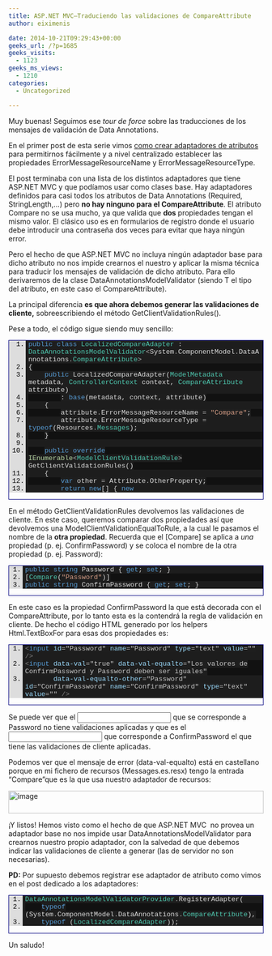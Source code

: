 ```yaml
---
title: ASP.NET MVC–Traduciendo las validaciones de CompareAttribute
author: eiximenis

date: 2014-10-21T09:29:43+00:00
geeks_url: /?p=1685
geeks_visits:
  - 1123
geeks_ms_views:
  - 1210
categories:
  - Uncategorized

---
```

Muy buenas! Seguimos ese _tour de force_ sobre las traducciones de los mensajes de validación de Data Annotations.

En el primer post de esta serie vimos <a href="http://geeks.ms/blogs/etomas/archive/2014/10/09/asp-net-mvc-traducir-los-mensajes-de-error-de-dataannotations-otra-vez.aspx" target="_blank" rel="noopener noreferrer">como crear adaptadores de atributos</a> para permitirnos fácilmente y a nivel centralizado establecer las propiedades ErrorMessageResourceName y ErrorMessageResourceType.

El post terminaba con una lista de los distintos adaptadores que tiene ASP.NET MVC y que podíamos usar como clases base. Hay adaptadores definidos para casi todos los atributos de Data Annotations (Required, StringLength,…) pero **no hay ninguno para el CompareAttribute**. El atributo Compare no se usa mucho, ya que valida que **dos** propiedades tengan el mismo valor. El clásico uso es en formularios de registro donde el usuario debe introducir una contraseña dos veces para evitar que haya ningún error.

Pero el hecho de que ASP.NET MVC no incluya ningún adaptador base para dicho atributo no nos impide crearnos el nuestro y aplicar la misma técnica para traducir los mensajes de validación de dicho atributo. Para ello derivaremos de la clase DataAnnotationsModelValidator<T> (siendo T el tipo del atributo, en este caso el CompareAttribute).

La principal diferencia **es que ahora debemos generar las validaciones de cliente,** sobreescribiendo el método GetClientValidationRules().

Pese a todo, el código sigue siendo muy sencillo:

<div id="scid:9ce6104f-a9aa-4a17-a79f-3a39532ebf7c:a46904b4-3edf-4d34-b24b-3b19db8259d2" class="wlWriterEditableSmartContent" style="float: none; padding-bottom: 0px; padding-top: 0px; padding-left: 0px; margin: 0px; display: inline; padding-right: 0px">
  <div style="border: #000080 1px solid; color: #000; font-family: 'Courier New', Courier, Monospace; font-size: 10pt">
    <div style="background: #ddd; max-height: 300px; overflow: auto">
      <ol start="1" style="background: #1d1d1d; margin: 0 0 0 2.5em; padding: 0 0 0 5px;">
        <li>
          <span style="background:#1e1e1e;color:#dcdcdc"></span><span style="background:#1e1e1e;color:#569cd6">public</span><span style="background:#1e1e1e;color:#dcdcdc"> </span><span style="background:#1e1e1e;color:#569cd6">class</span><span style="background:#1e1e1e;color:#dcdcdc"> </span><span style="background:#1e1e1e;color:#4ec9b0">LocalizedCompareAdapter</span><span style="background:#1e1e1e;color:#dcdcdc"> : </span><span style="background:#1e1e1e;color:#4ec9b0">DataAnnotationsModelValidator</span><span style="background:#1e1e1e;color:#b4b4b4"><</span><span style="background:#1e1e1e;color:#dcdcdc">System</span><span style="background:#1e1e1e;color:#b4b4b4">.</span><span style="background:#1e1e1e;color:#dcdcdc">ComponentModel</span><span style="background:#1e1e1e;color:#b4b4b4">.</span><span style="background:#1e1e1e;color:#dcdcdc">DataAnnotations</span><span style="background:#1e1e1e;color:#b4b4b4">.</span><span style="background:#1e1e1e;color:#4ec9b0">CompareAttribute</span><span style="background:#1e1e1e;color:#b4b4b4">></span>
        </li>
        <li style="background: #111111">
          <span style="background:#1e1e1e;color:#dcdcdc">{</span>
        </li>
        <li>
              <span style="background:#1e1e1e;color:#dcdcdc"></span><span style="background:#1e1e1e;color:#569cd6">public</span><span style="background:#1e1e1e;color:#dcdcdc"> LocalizedCompareAdapter(</span><span style="background:#1e1e1e;color:#4ec9b0">ModelMetadata</span><span style="background:#1e1e1e;color:#dcdcdc"> metadata, </span><span style="background:#1e1e1e;color:#4ec9b0">ControllerContext</span><span style="background:#1e1e1e;color:#dcdcdc"> context, </span><span style="background:#1e1e1e;color:#4ec9b0">CompareAttribute</span><span style="background:#1e1e1e;color:#dcdcdc"> attribute)</span>
        </li>
        <li style="background: #111111">
                  <span style="background:#1e1e1e;color:#dcdcdc">: </span><span style="background:#1e1e1e;color:#569cd6">base</span><span style="background:#1e1e1e;color:#dcdcdc">(metadata, context, attribute)</span>
        </li>
        <li>
              <span style="background:#1e1e1e;color:#dcdcdc">{</span>
        </li>
        <li style="background: #111111">
                  <span style="background:#1e1e1e;color:#dcdcdc">attribute</span><span style="background:#1e1e1e;color:#b4b4b4">.</span><span style="background:#1e1e1e;color:#dcdcdc">ErrorMessageResourceName </span><span style="background:#1e1e1e;color:#b4b4b4">=</span><span style="background:#1e1e1e;color:#dcdcdc"> </span><span style="background:#1e1e1e;color:#d69d85">"Compare"</span><span style="background:#1e1e1e;color:#dcdcdc">;</span>
        </li>
        <li>
                  <span style="background:#1e1e1e;color:#dcdcdc">attribute</span><span style="background:#1e1e1e;color:#b4b4b4">.</span><span style="background:#1e1e1e;color:#dcdcdc">ErrorMessageResourceType </span><span style="background:#1e1e1e;color:#b4b4b4">=</span><span style="background:#1e1e1e;color:#dcdcdc"> </span><span style="background:#1e1e1e;color:#569cd6">typeof</span><span style="background:#1e1e1e;color:#dcdcdc">(Resources</span><span style="background:#1e1e1e;color:#b4b4b4">.</span><span style="background:#1e1e1e;color:#4ec9b0">Messages</span><span style="background:#1e1e1e;color:#dcdcdc">);</span>
        </li>
        <li style="background: #111111">
              <span style="background:#1e1e1e;color:#dcdcdc">}</span>
        </li>
        <li>
          &nbsp;
        </li>
        <li style="background: #111111">
              <span style="background:#1e1e1e;color:#dcdcdc"></span><span style="background:#1e1e1e;color:#569cd6">public</span><span style="background:#1e1e1e;color:#dcdcdc"> </span><span style="background:#1e1e1e;color:#569cd6">override</span><span style="background:#1e1e1e;color:#dcdcdc"> </span><span style="background:#1e1e1e;color:#b8d7a3">IEnumerable</span><span style="background:#1e1e1e;color:#b4b4b4"><</span><span style="background:#1e1e1e;color:#4ec9b0">ModelClientValidationRule</span><span style="background:#1e1e1e;color:#b4b4b4">></span><span style="background:#1e1e1e;color:#dcdcdc"> GetClientValidationRules()</span>
        </li>
        <li>
              <span style="background:#1e1e1e;color:#dcdcdc">{</span>
        </li>
        <li style="background: #111111">
                  <span style="background:#1e1e1e;color:#dcdcdc"></span><span style="background:#1e1e1e;color:#569cd6">var</span><span style="background:#1e1e1e;color:#dcdcdc"> other </span><span style="background:#1e1e1e;color:#b4b4b4">=</span><span style="background:#1e1e1e;color:#dcdcdc"> Attribute</span><span style="background:#1e1e1e;color:#b4b4b4">.</span><span style="background:#1e1e1e;color:#dcdcdc">OtherProperty;</span>
        </li>
        <li>
                  <span style="background:#1e1e1e;color:#dcdcdc"></span><span style="background:#1e1e1e;color:#569cd6">return</span><span style="background:#1e1e1e;color:#dcdcdc"> </span><span style="background:#1e1e1e;color:#569cd6">new</span><span style="background:#1e1e1e;color:#dcdcdc">[] { </span><span style="background:#1e1e1e;color:#569cd6">new</span><span style="background:#1e1e1e;color:#dcdcdc"> </span><span style="background:#1e1e1e;color:#4ec9b0">ModelClientValidationEqualToRule</span><span style="background:#1e1e1e;color:#dcdcdc">(</span><span style="background:#1e1e1e;color:#569cd6">base</span><span style="background:#1e1e1e;color:#b4b4b4">.</span><span style="background:#1e1e1e;color:#dcdcdc">ErrorMessage, other) };</span>
        </li>
        <li style="background: #111111">
              <span style="background:#1e1e1e;color:#dcdcdc">}</span>
        </li>
        <li>
          <span style="background:#1e1e1e;color:#dcdcdc">}</span>
        </li>
      </ol>
    </div></p>
  </div></p>
</div>

En el método GetClientValidationRules devolvemos las validaciones de cliente. En este caso, queremos comparar dos propiedades así que devolvemos una ModelClientValidationEqualToRule, a la cual le pasamos el nombre de la **otra propiedad**. Recuerda que el [Compare] se aplica a _una_&#160; propiedad (p. ej. ConfirmPassword) y se coloca el nombre de la otra propiedad (p. ej. Password):

<div id="scid:9ce6104f-a9aa-4a17-a79f-3a39532ebf7c:a35a0912-0387-4ae0-964d-5886c138c4e5" class="wlWriterEd
itableSmartContent" style="float: none; padding-bottom: 0px; padding-top: 0px; padding-left: 0px; margin: 0px; display: inline; padding-right: 0px">
  </p> 
  
  <div style="border: #000080 1px solid; color: #000; font-family: 'Courier New', Courier, Monospace; font-size: 10pt">
    <div style="background: #ddd; max-height: 300px; overflow: auto">
      <ol start="1" style="background: #1d1d1d; margin: 0 0 0 2em; padding: 0 0 0 5px;">
        <li>
          <span style="background:#1e1e1e;color:#dcdcdc"></span><span style="background:#1e1e1e;color:#569cd6">public</span><span style="background:#1e1e1e;color:#dcdcdc"> </span><span style="background:#1e1e1e;color:#569cd6">string</span><span style="background:#1e1e1e;color:#dcdcdc"> Password { </span><span style="background:#1e1e1e;color:#569cd6">get</span><span style="background:#1e1e1e;color:#dcdcdc">; </span><span style="background:#1e1e1e;color:#569cd6">set</span><span style="background:#1e1e1e;color:#dcdcdc">; }</span>
        </li>
        <li style="background: #111111">
          <span style="background:#1e1e1e;color:#dcdcdc">[</span><span style="background:#1e1e1e;color:#4ec9b0">Compare</span><span style="background:#1e1e1e;color:#dcdcdc">(</span><span style="background:#1e1e1e;color:#d69d85">"Password"</span><span style="background:#1e1e1e;color:#dcdcdc">)]</span>
        </li>
        <li>
          <span style="background:#1e1e1e;color:#dcdcdc"></span><span style="background:#1e1e1e;color:#569cd6">public</span><span style="background:#1e1e1e;color:#dcdcdc"> </span><span style="background:#1e1e1e;color:#569cd6">string</span><span style="background:#1e1e1e;color:#dcdcdc"> ConfirmPassword { </span><span style="background:#1e1e1e;color:#569cd6">get</span><span style="background:#1e1e1e;color:#dcdcdc">; </span><span style="background:#1e1e1e;color:#569cd6">set</span><span style="background:#1e1e1e;color:#dcdcdc">; }</span>
        </li>
      </ol>
    </div></p>
  </div></p>
</div>

En este caso es la propiedad ConfirmPassword la que está decorada con el CompareAttribute, por lo tanto esta es la contendrá la regla de validación en cliente. De hecho el código HTML generado por los helpers Html.TextBoxFor para esas dos propiedades es: 

<div id="scid:9ce6104f-a9aa-4a17-a79f-3a39532ebf7c:3245774f-2f10-4d00-8f03-b30563bf0a00" class="wlWriterEditableSmartContent" style="float: none; padding-bottom: 0px; padding-top: 0px; padding-left: 0px; margin: 0px; display: inline; padding-right: 0px">
  <div style="border: #000080 1px solid; color: #000; font-family: 'Courier New', Courier, Monospace; font-size: 10pt">
    <div style="background: #ddd; max-height: 300px; overflow: auto">
      <ol start="1" style="background: #1d1d1d; margin: 0 0 0 2em; padding: 0 0 0 5px;">
        <li>
          <span style="background:#1e1e1e;color:#808080"><</span><span style="background:#1e1e1e;color:#569cd6">input</span><span style="background:#1e1e1e;color:#dcdcdc"> </span><span style="background:#1e1e1e;color:#9cdcfe">id</span><span style="background:#1e1e1e;color:#b4b4b4">=</span><span style="background:#1e1e1e;color:#c8c8c8">"Password"</span><span style="background:#1e1e1e;color:#dcdcdc"> </span><span style="background:#1e1e1e;color:#9cdcfe">name</span><span style="background:#1e1e1e;color:#b4b4b4">=</span><span style="background:#1e1e1e;color:#c8c8c8">"Password"</span><span style="background:#1e1e1e;color:#dcdcdc"> </span><span style="background:#1e1e1e;color:#9cdcfe">type</span><span style="background:#1e1e1e;color:#b4b4b4">=</span><span style="background:#1e1e1e;color:#c8c8c8">"text"</span><span style="background:#1e1e1e;color:#dcdcdc"> </span><span style="background:#1e1e1e;color:#9cdcfe">value</span><span style="background:#1e1e1e;color:#b4b4b4">=</span><span style="background:#1e1e1e;color:#c8c8c8">""</span><span style="background:#1e1e1e;color:#dcdcdc"> </span><span style="background:#1e1e1e;color:#808080">/></span>
        </li>
        <li style="background: #111111">
          <span style="background:#1e1e1e;color:#808080"><</span><span style="background:#1e1e1e;color:#569cd6">input</span><span style="background:#1e1e1e;color:#dcdcdc"> </span><span style="background:#1e1e1e;color:#9cdcfe">data-val</span><span style="background:#1e1e1e;color:#b4b4b4">=</span><span style="background:#1e1e1e;color:#c8c8c8">"true"</span><span style="background:#1e1e1e;color:#dcdcdc"> </span><span style="background:#1e1e1e;color:#9cdcfe">data-val-equalto</span><span style="background:#1e1e1e;color:#b4b4b4">=</span><span style="background:#1e1e1e;color:#c8c8c8">"Los valores de ConfirmPassword y Password deben ser iguales"</span><span style="background:#1e1e1e;color:#dcdcdc"> </span>
        </li>
        <li>
                 <span style="background:#1e1e1e;color:#dcdcdc"></span><span style="background:#1e1e1e;color:#9cdcfe">data-val-equalto-other</span><span style="background:#1e1e1e;color:#b4b4b4">=</span><span style="background:#1e1e1e;color:#c8c8c8">"Password"</span><span style="background:#1e1e1e;color:#dcdcdc"> </span><span style="background:#1e1e1e;color:#9cdcfe">id</span><span style="background:#1e1e1e;color:#b4b4b4">=</span><span style="background:#1e1e1e;color:#c8c8c8">"ConfirmPassword"</span><span style="background:#1e1e1e;color:#dcdcdc"> </span><span style="background:#1e1e1e;color:#9cdcfe">name</span><span style="background:#1e1e1e;color:#b4b4b4">=</span><span style="background:#1e1e1e;color:#c8c8c8">"ConfirmPassword"</span><span style="background:#1e1e1e;color:#dcdcdc"> </span><span style="background:#1e1e1e;color:#9cdcfe">type</span><span style="background:#1e1e1e;color:#b4b4b4">=</span><span style="background:#1e1e1e;color:#c8c8c8">"text"</span><span style="background:#1e1e1e;color:#dcdcdc"> </span><span style="background:#1e1e1e;color:#9cdcfe">value</span><span style="background:#1e1e1e;color:#b4b4b4">=</span><span style="background:#1e1e1e;color:#c8c8c8">""</span><span style="background:#1e1e1e;color:#dcdcdc"> </span><span style="background:#1e1e1e;color:#808080">/></span>
        </li>
      </ol>
    </div></p>
  </div></p>
</div>

Se puede ver que el <input /> que se corresponde a Password no tiene validaciones aplicadas y que es el <input /> que corresponde a ConfirmPassword el que tiene las validaciones de cliente aplicadas.

Podemos ver que el mensaje de error (data-val-equalto) está en castellano porque en mi fichero de recursos (Messages.es.resx) tengo la entrada “Compare”que es la que usa nuestro adaptador de recursos:

[<img title="image" style="border-top: 0px; border-right: 0px; background-image: none; border-bottom: 0px; padding-top: 0px; padding-left: 0px; border-left: 0px; display: inline; padding-right: 0px" border="0" alt="image" src="http://geeks.ms/cfs-file.ashx/__key/CommunityServer.Blogs.Components.WeblogFiles/etomas/image_5F00_thumb_5F00_6359A0BF.png" width="504" height="45" />][1]

¡Y listos! Hemos visto como el hecho de que ASP.NET MVC&#160; no provea un adaptador base no nos impide usar DataAnnotationsModelValidator<T> para crearnos nuestro propio adaptador, con la salvedad de que debemos indicar las validaciones de cliente a generar (las de servidor no son necesarias).

**PD:** Por supuesto debemos registrar ese adaptador de atributo como vimos en el post dedicado a los adaptadores:

<div id="scid:9ce6104f-a9aa-4a17-a79f-3a39532ebf7c:99fed560-c8a0-4cbb-a4a7-f6bdc283aa9a" class="wlWriterEditableSmartContent" style="float: none; padding-bottom: 0px; padding-top: 0px; padding-left: 0px; margin: 0px; display: inline; padding-right: 0px">
  <div style="border: #000080 1px solid; color: #000; font-family: 'Courier New', Courier, Monospace; font-size: 10pt">
    <div style="background: #ddd; max-height: 300px; overflow: auto">
      <ol start="1" style="background: #1d1d1d; margin: 0 0 0 2em; padding: 0 0 0 5px;">
        <li>
          <span style="background:#1e1e1e;color:#dcdcdc"></span><span style="background:#1e1e1e;color:#4ec9b0">DataAnnotationsModelValidatorProvider</span><span style="background:#1e1e1e;color:#b4b4b4">.</span><span style="background:#1e1e1e;color:#dcdcdc">RegisterAdapter(</span>
        </li>
        <li
style="background: #111111">
              <span style="background:#1e1e1e;color:#dcdcdc"></span><span style="background:#1e1e1e;color:#569cd6">typeof</span><span style="background:#1e1e1e;color:#dcdcdc"> (System</span><span style="background:#1e1e1e;color:#b4b4b4">.</span><span style="background:#1e1e1e;color:#dcdcdc">ComponentModel</span><span style="background:#1e1e1e;color:#b4b4b4">.</span><span style="background:#1e1e1e;color:#dcdcdc">DataAnnotations</span><span style="background:#1e1e1e;color:#b4b4b4">.</span><span style="background:#1e1e1e;color:#4ec9b0">CompareAttribute</span><span style="background:#1e1e1e;color:#dcdcdc">),</span>
        </li>
        <li>
              <span style="background:#1e1e1e;color:#dcdcdc"></span><span style="background:#1e1e1e;color:#569cd6">typeof</span><span style="background:#1e1e1e;color:#dcdcdc"> (</span><span style="background:#1e1e1e;color:#4ec9b0">LocalizedCompareAdapter</span><span style="background:#1e1e1e;color:#dcdcdc">));</span>
        </li>
      </ol>
    </div></p>
  </div></p>
</div>

Un saludo!

 [1]: http://geeks.ms/cfs-file.ashx/__key/CommunityServer.Blogs.Components.WeblogFiles/etomas/image_5F00_4416F9EC.png